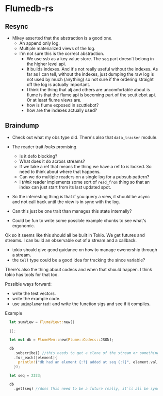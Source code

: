 # Flumedb-rs

## Resync

- Mikey asserted that the abstraction is a good one.
  - An append only log.
  - Multiple materialized views of the log.
  - I'm not sure this is the correct abstraction.
    - We use ssb as a key value store. The `seq` part doesn't belong in the higher level api.
    - It builds indexes. And it's not really useful without the indexes. As far as I can tell, without the indexes, just dumping the raw log is not used by much (anything) so not sure if the ordering straight off the log is actually important.
    - I think the thing that alj and others are uncomfortable about is flume is that the flume api is becoming part of the scuttlebot api. Or at least flume views are.
    - how is flume exposed in scuttlebot?
    - how are the indexes actually used?




## Braindump

- Check out what my obs type did. There's also that `data_tracker` module.
- The reader trait _looks_ promising.
  - Is it defo blocking?
  - What does it do across streams?
  - If we take a ref that means the thing we have a ref to is locked. So need to think about where that happens.
  - Can we do multiple readers on a single log for a pubsub pattern?
  - I _think_ reader implements some sort of `read_from` thing so that an index can just start from its last updated spot.

- So the interesting thing is that if you query a view, it should be async and not call back until the view is in sync with the log.

- Can this just be one trait than manages this state internally?

- Could be fun to write some possible example chunks to see what's ergonomic.

Ok so it seems like this should all be built in Tokio. We get futures and streams. I can build an observable out of a stream and a callback.

- tokio should give good guidance on how to manage owenership through a stream.
- the `Cell` type could be a good idea for tracking the since variable?

There's also the thing about codecs and when that should happen.
I think tokio has tools for that too.

Possible ways forward:
- write the test vectors.
- write the example code.
- use `unimplemented!` and write the function sigs and see if it compiles.
 

Example

```rs
  let sumView = FlumeView::new({
     
  });

  let mut db = FlumeMem::new(Flume::Codecs::JSON);

  db
    .subscribe() //this needs to get a clone of the stream or something. I think it will add the stream's Sink to a list for pushing values into. And then it returns the Source.
    .for_each(|element|{
      println!("db had an element {:?} added at seq {:?}", element.val, element.seq); 
    });

  let seq = 2323;

  db
    .get(seq) //does this need to be a future really, it'll all be sync / based on internal values.


```
